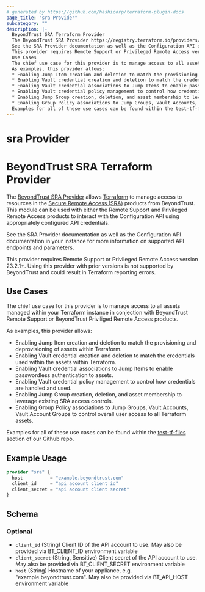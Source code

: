```yaml
---
# generated by https://github.com/hashicorp/terraform-plugin-docs
page_title: "sra Provider"
subcategory: ""
description: |-
  BeyondTrust SRA Terraform Provider
  The BeyondTrust SRA Provider https://registry.terraform.io/providers/beyondtrust/sra/latest/docs allows Terraform https://terraform.io to manage access to resources in the Secure Remote Access (SRA) https://www.beyondtrust.com/secure-remote-access products from BeyondTrust.  This module can be used with either the Remote Support and Privileged Remote Access products to interact with the Configuration API using appropriately configured API credentials.
  See the SRA Provider documentation as well as the Configuration API documentation in your instance for more information on supported API endpoints and parameters.
  This provider requires Remote Support or Privileged Remote Access version 23.2.1+. Using this provider with prior versions is not supported by BeyondTrust and could result in Terraform reporting errors.
  Use Cases
  The chief use case for this provider is to manage access to all assets managed within your Terraform instance in conjection with BeyondTrust Remote Support or BeyondTrust Priviliged Remote Access products.
  As examples, this provider allows:
  * Enabling Jump Item creation and deletion to match the provisioning and deprovisioning of assets within Terraform.
  * Enabling Vault credential creation and deletion to match the credentials used within the assets within Terraform.
  * Enabling Vault credential associations to Jump Items to enable passwordless authentication to assets.
  * Enabling Vault credential policy management to control how credentials are handled and used.
  * Enabling Jump Group creation, deletion, and asset membership to leverage existing SRA access controls.
  * Enabling Group Policy associations to Jump Groups, Vault Accounts, Vault Account Groups to control overall user access to all Terraform assets.
  Examples for all of these use cases can be found within the test-tf-files https://github.com/BeyondTrust/terraform-provider-sra/tree/main/test-tf-files section of our Github repo.
---
```


# sra Provider

# BeyondTrust SRA Terraform Provider

The [BeyondTrust SRA Provider](https://registry.terraform.io/providers/beyondtrust/sra/latest/docs) allows [Terraform](https://terraform.io) to manage access to resources in the [Secure Remote Access (SRA)](https://www.beyondtrust.com/secure-remote-access) products from BeyondTrust.  This module can be used with either the Remote Support and Privileged Remote Access products to interact with the Configuration API using appropriately configured API credentials.

See the SRA Provider documentation as well as the Configuration API documentation in your instance for more information on supported API endpoints and parameters.

This provider requires Remote Support or Privileged Remote Access version 23.2.1+. Using this provider with prior versions is not supported by BeyondTrust and could result in Terraform reporting errors.

## Use Cases

The chief use case for this provider is to manage access to all assets managed within your Terraform instance in conjection with BeyondTrust Remote Support or BeyondTrust Priviliged Remote Access products.

As examples, this provider allows:
* Enabling Jump Item creation and deletion to match the provisioning and deprovisioning of assets within Terraform.
* Enabling Vault credential creation and deletion to match the credentials used within the assets within Terraform.
* Enabling Vault credential associations to Jump Items to enable passwordless authentication to assets.
* Enabling Vault credential policy management to control how credentials are handled and used.
* Enabling Jump Group creation, deletion, and asset membership to leverage existing SRA access controls.
* Enabling Group Policy associations to Jump Groups, Vault Accounts, Vault Account Groups to control overall user access to all Terraform assets.

Examples for all of these use cases can be found within the [test-tf-files](https://github.com/BeyondTrust/terraform-provider-sra/tree/main/test-tf-files) section of our Github repo.

## Example Usage

```terraform
provider "sra" {
  host          = "example.beyondtrust.com"
  client_id     = "api account client id"
  client_secret = "api account client secret"
}
```

<!-- schema generated by tfplugindocs -->
## Schema

### Optional

- `client_id` (String) Client ID of the API account to use. May also be provided via BT_CLIENT_ID environment variable
- `client_secret` (String, Sensitive) Client secret of the API account to use. May also be provided via BT_CLIENT_SECRET environment variable
- `host` (String) Hostname of your appliance, e.g. "example.beyondtrust.com". May also be provided via BT_API_HOST environment variable
